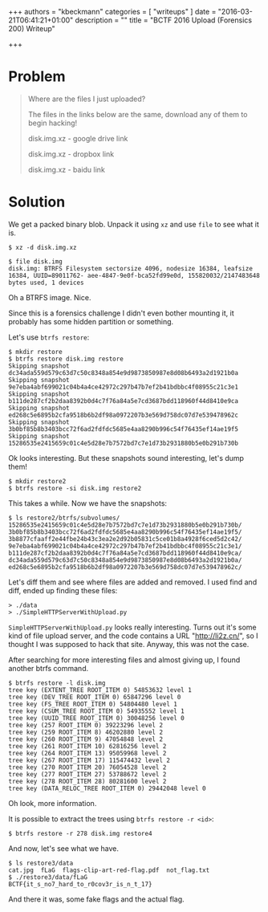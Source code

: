 +++
authors = "kbeckmann"
categories = [ "writeups" ]
date = "2016-03-21T06:41:21+01:00"
description = ""
title = "BCTF 2016 Upload (Forensics 200) Writeup"

+++


# Problem
>Where are the files I just uploaded?
>
>The files in the links below are the same, download any of them to begin hacking!
>
>disk.img.xz - google drive link
>
>disk.img.xz - dropbox link
>
>disk.img.xz - baidu link

# Solution

We get a packed binary blob. Unpack it using `xz` and use `file` to see what it is.

    $ xz -d disk.img.xz

    $ file disk.img
    disk.img: BTRFS Filesystem sectorsize 4096, nodesize 16384, leafsize 16384, UUID=89011762- aee-4847-9e0f-bca52fd99e0d, 155820032/2147483648 bytes used, 1 devices

Oh a BTRFS image. Nice.

Since this is a forensics challenge I didn't even bother mounting it, it probably has some hidden partition or something.

Let's use `btrfs restore`:

```
$ mkdir restore
$ btrfs restore disk.img restore
Skipping snapshot dc34ada559d579c63d7c50c8348a854e9d9873850987e8d08b6493a2d1921b0a
Skipping snapshot 9e7eba4abf699021c04b4a4ce42972c297b47b7ef2b41bdbbc4f08955c21c3e1
Skipping snapshot b111de287cf2b2daa8392b0d4c7f76a84a5e7cd3687bdd118960f44d8410e9ca
Skipping snapshot ed268c5e6895b2cfa9518b6b2df98a0972207b3e569d758dc07d7e539478962c
Skipping snapshot 3b0bf85b8b3403bcc72f6ad2fdfdc5685e4aa8290b996c54f76435ef14ae19f5
Skipping snapshot 15286535e2415659c01c4e5d28e7b7572bd7c7e1d73b2931880b5e0b291b730b
```

Ok looks interesting. But these snapshots sound interesting, let's dump them!

    $ mkdir restore2
    $ btrfs restore -si disk.img restore2

This takes a while. Now we have the snapshots:

```
$ ls restore2/btrfs/subvolumes/
15286535e2415659c01c4e5d28e7b7572bd7c7e1d73b2931880b5e0b291b730b/
3b0bf85b8b3403bcc72f6ad2fdfdc5685e4aa8290b996c54f76435ef14ae19f5/
3b8877cfaaff2e44fbe24b43c3ea2e2d92b05831c5ce01b8a4928f6ced5d2c42/
9e7eba4abf699021c04b4a4ce42972c297b47b7ef2b41bdbbc4f08955c21c3e1/
b111de287cf2b2daa8392b0d4c7f76a84a5e7cd3687bdd118960f44d8410e9ca/
dc34ada559d579c63d7c50c8348a854e9d9873850987e8d08b6493a2d1921b0a/
ed268c5e6895b2cfa9518b6b2df98a0972207b3e569d758dc07d7e539478962c/
```

Let's diff them and see where files are added and removed. I used find and diff, ended up finding these files:

    > ./data
    > ./SimpleHTTPServerWithUpload.py

`SimpleHTTPServerWithUpload.py` looks really interesting. Turns out it's some kind of file upload server, and the code contains a URL "http://li2z.cn/", so I thought I was supposed to hack that site. Anyway, this was not the case.

After searching for more interesting files and almost giving up, I found another btrfs command.

```
$ btrfs restore -l disk.img
tree key (EXTENT_TREE ROOT_ITEM 0) 54853632 level 1
tree key (DEV_TREE ROOT_ITEM 0) 65847296 level 0
tree key (FS_TREE ROOT_ITEM 0) 54804480 level 1
tree key (CSUM_TREE ROOT_ITEM 0) 54935552 level 1
tree key (UUID_TREE ROOT_ITEM 0) 30048256 level 0
tree key (257 ROOT_ITEM 0) 39223296 level 2
tree key (259 ROOT_ITEM 8) 46202880 level 2
tree key (260 ROOT_ITEM 9) 47054848 level 2
tree key (261 ROOT_ITEM 10) 62816256 level 2
tree key (264 ROOT_ITEM 13) 95059968 level 2
tree key (267 ROOT_ITEM 17) 115474432 level 2
tree key (270 ROOT_ITEM 20) 76054528 level 2
tree key (277 ROOT_ITEM 27) 53788672 level 2
tree key (278 ROOT_ITEM 28) 80281600 level 2
tree key (DATA_RELOC_TREE ROOT_ITEM 0) 29442048 level 0
```

Oh look, more information.

It is possible to extract the trees using `btrfs restore -r <id>`:
```
$ btrfs restore -r 278 disk.img restore4
```

And now, let's see what we have.
```
$ ls restore3/data
cat.jpg  fLaG  flags-clip-art-red-flag.pdf  not_flag.txt
$ ./restore3/data/fLaG
BCTF{it_s_no7_hard_to_r0cov3r_is_n_t_17}
```

And there it was, some fake flags and the actual flag.
